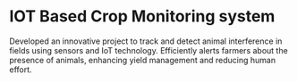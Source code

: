 # IOT Based Crop Monitoring system
Developed an innovative project to track and detect animal interference in fields using sensors and IoT technology. Efficiently alerts farmers about the presence of animals, enhancing yield management and reducing human effort. 
